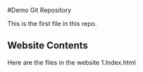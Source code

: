 #Demo Git Repository

This is the first file in this repo.


## Website Contents

Here are the files in the website 
1.Index.html